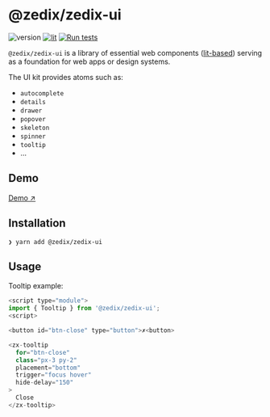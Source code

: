 # @zedix/zedix-ui

![version](https://img.shields.io/github/package-json/v/zedix/zedix-ui.svg?maxAge=60)
[![lit](https://img.shields.io/badge/lib-lit-blue.svg?maxAge=60)](https://github.com/lit/lit/)
[![Run tests](https://github.com/zedix/zedix-ui/actions/workflows/ci.yml/badge.svg)](https://github.com/zedix/zedix-ui/actions/workflows/ci.yml)

`@zedix/zedix-ui` is a library of essential web components ([lit-based](https://github.com/lit/lit/)) serving as a foundation for web apps or design systems.

The UI kit provides atoms such as:

- `autocomplete`
- `details`
- `drawer`
- `popover`
- `skeleton`
- `spinner`
- `tooltip`
- …

## Demo

[Demo ↗](https://zedix-ui-storybook.netlify.app)

## Installation

```
❯ yarn add @zedix/zedix-ui
```

## Usage

Tooltip example:

```js
<script type="module">
import { Tooltip } from '@zedix/zedix-ui';
<script>

<button id="btn-close" type="button">✗<button>

<zx-tooltip
  for="btn-close"
  class="px-3 py-2"
  placement="bottom"
  trigger="focus hover"
  hide-delay="150"
>
  Close
</zx-tooltip>
```
